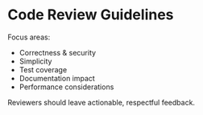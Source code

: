 # Code Review Guidelines

Focus areas:

- Correctness & security
- Simplicity
- Test coverage
- Documentation impact
- Performance considerations

Reviewers should leave actionable, respectful feedback.
